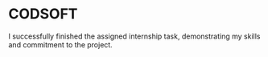 # CODSOFT
I successfully finished the assigned internship task, demonstrating my skills and commitment to the project. 

